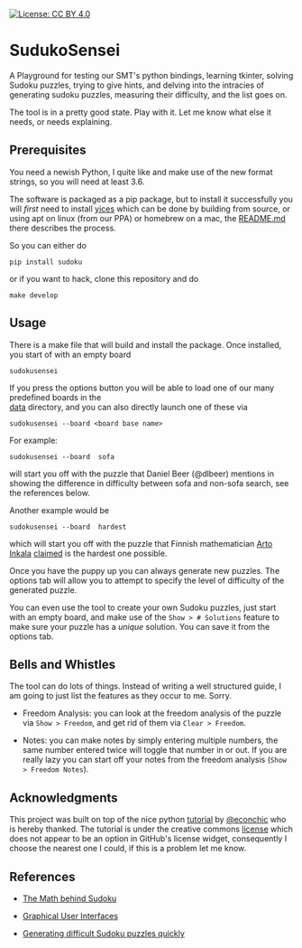 [![License: CC BY 4.0](https://img.shields.io/badge/License-CC%20BY%204.0-blueviolet.svg)](https://creativecommons.org/licenses/by/4.0/)

# SudukoSensei


A Playground for testing our SMT's python bindings, learning tkinter, solving Sudoku puzzles, trying to give hints, and delving into
the intracies of generating sudoku puzzles, measuring their difficulty, and the list goes on.

The tool is in a pretty good state. Play with it. Let me know what else it needs, or needs explaining.


## Prerequisites

You need a newish Python, I quite like and make use of the new format strings, so you will need at least 3.6.

The software is packaged as a pip package, but to install it successfully you will *first* 
need to install [yices](https://github.com/SRI-CSL/yices2) which can be done by building from source,
or using apt on linux (from our PPA) or homebrew on a mac, the [README.md](https://github.com/SRI-CSL/yices2/blob/master/README.md)
there describes the process.

So you can either do
```
pip install sudoku
```
or if you want to hack, clone this repository and do
```
make develop
```

## Usage

There is a make file that will build and install the package. Once installed, you start of with an empty board
```
sudokusensei
```
If you press the options button you will be able to load one of our many predefined boards in the  
[data](https://github.com/ianamason/SudokuSensei/tree/master/sudoku/data) directory,
and you can also directly launch one of these via
```
sudokusensei --board <board base name>
```
For example:
```
sudokusensei --board  sofa
```
will start you off with the puzzle that Daniel Beer (@dlbeer) mentions in showing the difference in difficulty
between sofa and non-sofa search, see the references below.

Another example would be
```
sudokusensei --board  hardest
```
which will start you off with the puzzle that Finnish mathematician [Arto Inkala](http://www.aisudoku.com/index_en.html)
[claimed](https://www.conceptispuzzles.com/index.aspx?uri=info/article/424) is the hardest one possible.

Once you have the puppy up you can always generate new puzzles.  The options tab will allow you to attempt to specify the 
level of difficulty of the generated puzzle.

You can even use the tool to create your own Sudoku puzzles, just start with an empty board, and make use of the `Show > # Solutions`
feature to make sure your puzzle has a *unique* solution. You can save it from the options tab.

## Bells and Whistles

The tool can do lots of things. Instead of writing a well structured guide, I am going to just list the features
as they occur to me. Sorry.

* Freedom Analysis: you can look at the freedom analysis of the puzzle via `Show > Freedom`, and get rid of them via
`Clear > Freedom`.

* Notes: you can make notes by simply entering multiple numbers, the same number entered twice will toggle that number in or out.
If you are really lazy you can start off your notes from the freedom analysis (`Show > Freedom Notes`).


## Acknowledgments

This project was built on top of the nice python [tutorial](http://newcoder.io/gui/) by [@econchic](http://www.roguelynn.com/)
who is hereby thanked. The tutorial is under the creative commons [license](https://creativecommons.org/licenses/by-sa/3.0/deed.en_US) which does
not appear to be an option in GitHub's license widget, consequently I choose the nearest one I could, if this is a problem let me know.


## References


* [The Math behind Sudoku](http://pi.math.cornell.edu/~mec/Summer2009/Mahmood/Intro.html)

* [Graphical User Interfaces](http://newcoder.io/gui/)

* [Generating difficult Sudoku puzzles quickly](https://dlbeer.co.nz/articles/sudoku.html)
